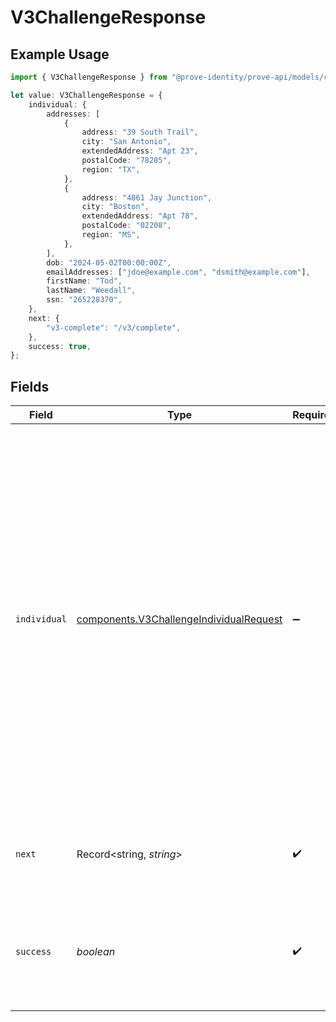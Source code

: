 # V3ChallengeResponse

## Example Usage

```typescript
import { V3ChallengeResponse } from "@prove-identity/prove-api/models/components";

let value: V3ChallengeResponse = {
    individual: {
        addresses: [
            {
                address: "39 South Trail",
                city: "San Antonio",
                extendedAddress: "Apt 23",
                postalCode: "78285",
                region: "TX",
            },
            {
                address: "4861 Jay Junction",
                city: "Boston",
                extendedAddress: "Apt 78",
                postalCode: "02208",
                region: "MS",
            },
        ],
        dob: "2024-05-02T00:00:00Z",
        emailAddresses: ["jdoe@example.com", "dsmith@example.com"],
        firstName: "Tod",
        lastName: "Weedall",
        ssn: "265228370",
    },
    next: {
        "v3-complete": "/v3/complete",
    },
    success: true,
};
```

## Fields

| Field                                                                                                                                                                                                                                                                                                                                                                                                                                   | Type                                                                                                                                                                                                                                                                                                                                                                                                                                    | Required                                                                                                                                                                                                                                                                                                                                                                                                                                | Description                                                                                                                                                                                                                                                                                                                                                                                                                             | Example                                                                                                                                                                                                                                                                                                                                                                                                                                 |
| --------------------------------------------------------------------------------------------------------------------------------------------------------------------------------------------------------------------------------------------------------------------------------------------------------------------------------------------------------------------------------------------------------------------------------------- | --------------------------------------------------------------------------------------------------------------------------------------------------------------------------------------------------------------------------------------------------------------------------------------------------------------------------------------------------------------------------------------------------------------------------------------- | --------------------------------------------------------------------------------------------------------------------------------------------------------------------------------------------------------------------------------------------------------------------------------------------------------------------------------------------------------------------------------------------------------------------------------------- | --------------------------------------------------------------------------------------------------------------------------------------------------------------------------------------------------------------------------------------------------------------------------------------------------------------------------------------------------------------------------------------------------------------------------------------- | --------------------------------------------------------------------------------------------------------------------------------------------------------------------------------------------------------------------------------------------------------------------------------------------------------------------------------------------------------------------------------------------------------------------------------------- |
| `individual`                                                                                                                                                                                                                                                                                                                                                                                                                            | [components.V3ChallengeIndividualRequest](../../models/components/v3challengeindividualrequest.md)                                                                                                                                                                                                                                                                                                                                      | :heavy_minus_sign:                                                                                                                                                                                                                                                                                                                                                                                                                      | N/A                                                                                                                                                                                                                                                                                                                                                                                                                                     | {<br/>"firstName": "Tod",<br/>"lastName": "Weedall",<br/>"addresses": [<br/>{<br/>"address": "39 South Trail",<br/>"city": "San Antonio",<br/>"extendedAddress": "Apt 23",<br/>"postalCode": "78285",<br/>"region": "TX"<br/>},<br/>{<br/>"address": "4861 Jay Junction",<br/>"city": "Boston",<br/>"extendedAddress": "Apt 78",<br/>"postalCode": "02208",<br/>"region": "MS"<br/>}<br/>],<br/>"emailAddresses": [<br/>"jdoe@example.com",<br/>"dsmith@example.com"<br/>],<br/>"dob": "2024-05-02T00:00:00Z",<br/>"ssn": "265228370"<br/>} |
| `next`                                                                                                                                                                                                                                                                                                                                                                                                                                  | Record<string, *string*>                                                                                                                                                                                                                                                                                                                                                                                                                | :heavy_check_mark:                                                                                                                                                                                                                                                                                                                                                                                                                      | Next contains the next set of allowed calls in the same flow.                                                                                                                                                                                                                                                                                                                                                                           | {<br/>"v3-complete": "/v3/complete"<br/>}                                                                                                                                                                                                                                                                                                                                                                                               |
| `success`                                                                                                                                                                                                                                                                                                                                                                                                                               | *boolean*                                                                                                                                                                                                                                                                                                                                                                                                                               | :heavy_check_mark:                                                                                                                                                                                                                                                                                                                                                                                                                      | Success returns true if the challenge was accepted and user info retrieved.                                                                                                                                                                                                                                                                                                                                                             | true                                                                                                                                                                                                                                                                                                                                                                                                                                    |
